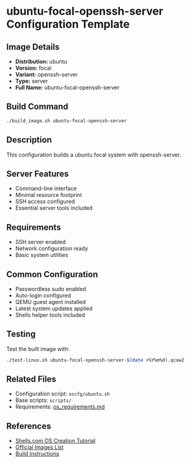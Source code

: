 # ubuntu-focal-openssh-server Configuration Template

## Image Details
- **Distribution:** ubuntu
- **Version:** focal
- **Variant:** openssh-server
- **Type:** server
- **Full Name:** ubuntu-focal-openssh-server

## Build Command
```bash
./build_image.sh ubuntu-focal-openssh-server
```

## Description
This configuration builds a ubuntu focal system with openssh-server.

## Server Features
- Command-line interface
- Minimal resource footprint
- SSH access configured
- Essential server tools included

## Requirements
- SSH server enabled
- Network configuration ready
- Basic system utilities

## Common Configuration
- Passwordless sudo enabled
- Auto-login configured
- QEMU guest agent installed
- Latest system updates applied
- Shells helper tools included

## Testing
Test the built image with:
```bash
./test-linux.sh ubuntu-focal-openssh-server-$(date +%Y%m%d).qcow2
```

## Related Files
- Configuration script: `oscfg/ubuntu.sh`
- Base scripts: `scripts/`
- Requirements: [os_requirements.md](../os_requirements.md)

## References
- [Shells.com OS Creation Tutorial](../docs/shells-os-creation-tutorial.md)
- [Official Images List](../official_images.txt)
- [Build Instructions](../README.md)
